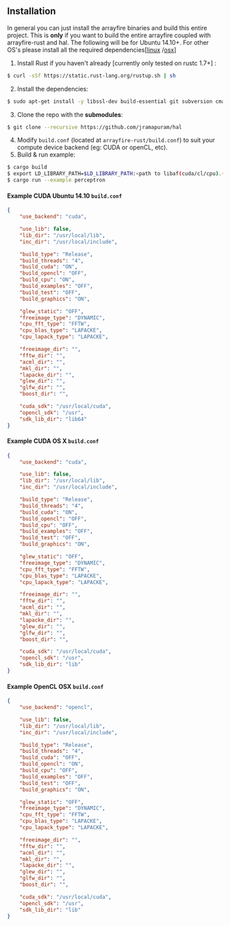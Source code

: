 ## Installation
In general you can just install the arrayfire binaries and build this entire project.
This is **only** if you want to build the entire arrayfire coupled with arrayfire-rust and hal.
The following will be for Ubuntu 14.10+.
For other OS's please install all the required dependencies[[linux](https://github.com/arrayfire/arrayfire/wiki/Build-Instructions-for-Linux) /[osx](https://github.com/arrayfire/arrayfire/wiki/Build-Instructions-for-OSX)]

  1. Install Rust if you haven't already [currently only tested on rustc 1.7+] :

  ```bash
  $ curl -sSf https://static.rust-lang.org/rustup.sh | sh
  ```
  2. Install the dependencies:

  ```bash
  $ sudo apt-get install -y libssl-dev build-essential git subversion cmake libfreeimage-dev libatlas3gf-base libatlas-dev libfftw3-dev liblapacke-dev libboost1.55-all-dev libglew-dev libglewmx-dev libglfw3-dev
  ```
  3. Clone the repo with the **submodules**:

  ```bash
  $ git clone --recursive https://github.com/jramapuram/hal
  ```
  4. Modify `build.conf` (located at `arrayfire-rust/build.conf`) to suit your compute device backend (eg: CUDA or openCL, etc).
  5. Build & run example:

  ```bash
  $ cargo build
  $ export LD_LIBRARY_PATH=$LD_LIBRARY_PATH:<path to libaf(cuda/cl/cpu).(so/dylib)>
  $ cargo run --example perceptron
  ```
#### Example CUDA Ubuntu 14.10 `build.conf`
```json
{
    "use_backend": "cuda",

    "use_lib": false,
    "lib_dir": "/usr/local/lib",
    "inc_dir": "/usr/local/include",

    "build_type": "Release",
    "build_threads": "4",
    "build_cuda": "ON",
    "build_opencl": "OFF",
    "build_cpu": "ON",
    "build_examples": "OFF",
    "build_test": "OFF",
    "build_graphics": "ON",

    "glew_static": "OFF",
    "freeimage_type": "DYNAMIC",
    "cpu_fft_type": "FFTW",
    "cpu_blas_type": "LAPACKE",
    "cpu_lapack_type": "LAPACKE",

    "freeimage_dir": "",
    "fftw_dir": "",
    "acml_dir": "",
    "mkl_dir": "",
    "lapacke_dir": "",
    "glew_dir": "",
    "glfw_dir": "",
    "boost_dir": "",

    "cuda_sdk": "/usr/local/cuda",
    "opencl_sdk": "/usr",
    "sdk_lib_dir": "lib64"
}
```
#### Example CUDA OS X  `build.conf`
```json
{
    "use_backend": "cuda",

    "use_lib": false,
    "lib_dir": "/usr/local/lib",
    "inc_dir": "/usr/local/include",

    "build_type": "Release",
    "build_threads": "4",
    "build_cuda": "ON",
    "build_opencl": "OFF",
    "build_cpu": "OFF",
    "build_examples": "OFF",
    "build_test": "OFF",
    "build_graphics": "ON",

    "glew_static": "OFF",
    "freeimage_type": "DYNAMIC",
    "cpu_fft_type": "FFTW",
    "cpu_blas_type": "LAPACKE",
    "cpu_lapack_type": "LAPACKE",

    "freeimage_dir": "",
    "fftw_dir": "",
    "acml_dir": "",
    "mkl_dir": "",
    "lapacke_dir": "",
    "glew_dir": "",
    "glfw_dir": "",
    "boost_dir": "",

    "cuda_sdk": "/usr/local/cuda",
    "opencl_sdk": "/usr",
    "sdk_lib_dir": "lib"
}
```

#### Example OpenCL OSX `build.conf`
```json
{
    "use_backend": "opencl",

    "use_lib": false,
    "lib_dir": "/usr/local/lib",
    "inc_dir": "/usr/local/include",

    "build_type": "Release",
    "build_threads": "4",
    "build_cuda": "OFF",
    "build_opencl": "ON",
    "build_cpu": "OFF",
    "build_examples": "OFF",
    "build_test": "OFF",
    "build_graphics": "ON",

    "glew_static": "OFF",
    "freeimage_type": "DYNAMIC",
    "cpu_fft_type": "FFTW",
    "cpu_blas_type": "LAPACKE",
    "cpu_lapack_type": "LAPACKE",

    "freeimage_dir": "",
    "fftw_dir": "",
    "acml_dir": "",
    "mkl_dir": "",
    "lapacke_dir": "",
    "glew_dir": "",
    "glfw_dir": "",
    "boost_dir": "",

    "cuda_sdk": "/usr/local/cuda",
    "opencl_sdk": "/usr",
    "sdk_lib_dir": "lib"
}
```

